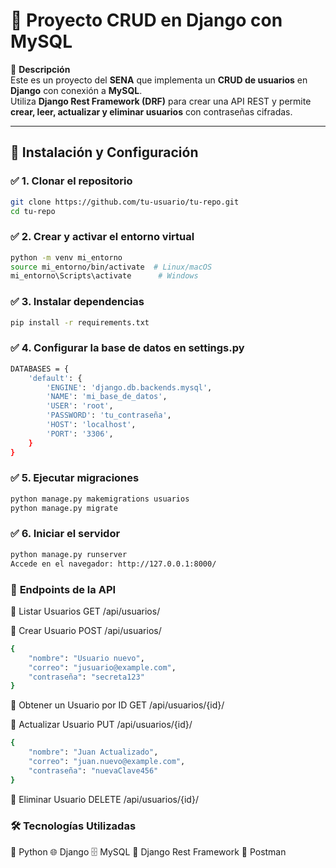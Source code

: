# 🐍 Proyecto CRUD en Django con MySQL  

📌 **Descripción**  
Este es un proyecto del **SENA** que implementa un **CRUD de usuarios** en **Django** con conexión a **MySQL**.  
Utiliza **Django Rest Framework (DRF)** para crear una API REST y permite **crear, leer, actualizar y eliminar usuarios** con contraseñas cifradas.  

---

## 📂 **Instalación y Configuración**  

### ✅ 1. Clonar el repositorio  
```bash
git clone https://github.com/tu-usuario/tu-repo.git
cd tu-repo
```
### ✅ 2. Crear y activar el entorno virtual
```bash
python -m venv mi_entorno
source mi_entorno/bin/activate  # Linux/macOS
mi_entorno\Scripts\activate      # Windows
```
### ✅ 3. Instalar dependencias
```bash
pip install -r requirements.txt
```
### ✅ 4. Configurar la base de datos en settings.py
```bash
DATABASES = {
    'default': {
        'ENGINE': 'django.db.backends.mysql',
        'NAME': 'mi_base_de_datos',
        'USER': 'root',
        'PASSWORD': 'tu_contraseña',
        'HOST': 'localhost',
        'PORT': '3306',
    }
}
```
### ✅ 5. Ejecutar migraciones
```bash
python manage.py makemigrations usuarios
python manage.py migrate
```
### ✅ 6. Iniciar el servidor
```bash
python manage.py runserver
Accede en el navegador: http://127.0.0.1:8000/
```
### 🚀 **Endpoints de la API**
📌 Listar Usuarios
GET /api/usuarios/

📌 Crear Usuario
POST /api/usuarios/
```bash
{
    "nombre": "Usuario nuevo",
    "correo": "jusuario@example.com",
    "contraseña": "secreta123"
}
```
📌 Obtener un Usuario por ID
GET /api/usuarios/{id}/

📌 Actualizar Usuario
PUT /api/usuarios/{id}/
```bash
{
    "nombre": "Juan Actualizado",
    "correo": "juan.nuevo@example.com",
    "contraseña": "nuevaClave456"
}
```
📌 Eliminar Usuario
DELETE /api/usuarios/{id}/

###  **🛠️ Tecnologías Utilizadas**
🐍 Python
🌐 Django
🗄️ MySQL
🔄 Django Rest Framework
📩 Postman

